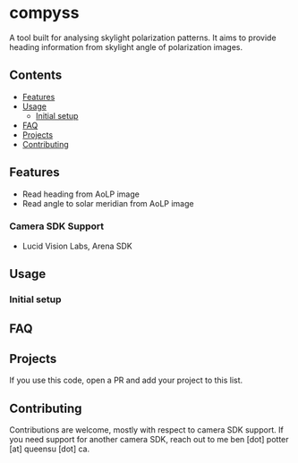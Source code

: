 # compyss
A tool built for analysing skylight polarization patterns. It aims to provide heading information from skylight angle of polarization images.

## Contents

- [Features](#features)
- [Usage](#usage)
  - [Initial setup](#initial-setup)
- [FAQ](#faq)
- [Projects](#projects)
- [Contributing](#contributing)


## Features
- Read heading from AoLP image
- Read angle to solar meridian from AoLP image

### Camera SDK Support
- Lucid Vision Labs, Arena SDK

## Usage

### Initial setup

## FAQ

## Projects
If you use this code, open a PR and add your project to this list.

## Contributing 
Contributions are welcome, mostly with respect to camera SDK support. If you need support for another camera SDK,
reach out to me ben [dot] potter [at] queensu [dot] ca.


